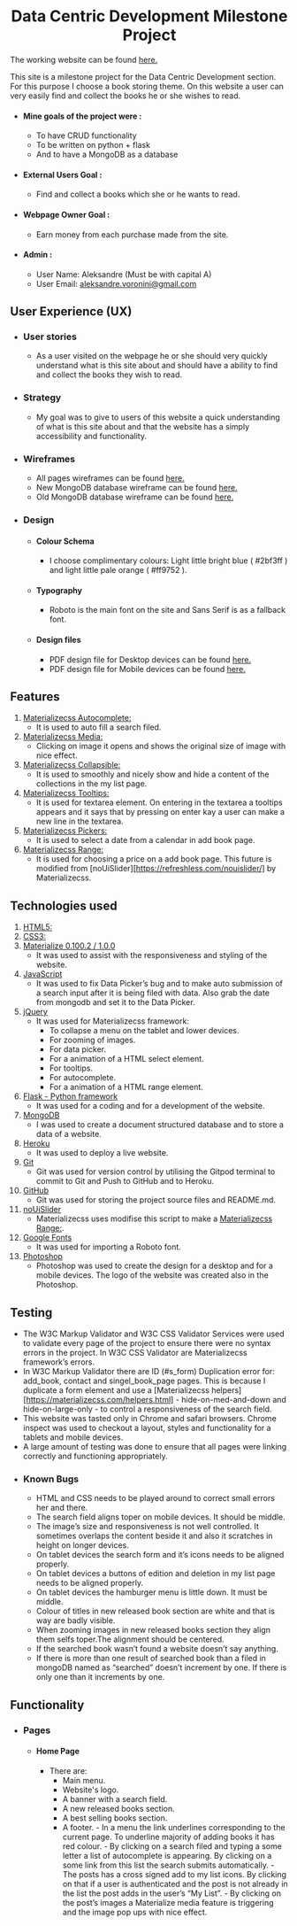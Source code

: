 <h1 align="center">Data Centric Development Milestone Project</h1>

The working website can be found [here.](https://dcdmp.herokuapp.com/)

 This site is a milestone project for the Data Centric Development section. For this purpose I choose a book storing theme.  On this website a user can very easily find and collect the books he or she wishes to read.

- #### Mine goals of the project were :

    - To have CRUD functionality
    - To be written on python + flask
    - And to have a MongoDB as a database


- #### External Users Goal :

    - Find and collect a books which she or he wants to read.


- #### Webpage Owner Goal :

    - Earn money from each purchase made from the site.


- #### Admin :

    - User Name: Aleksandre (Must be with capital A)
    - User Email: aleksandre.voronini@gmail.com


## User Experience (UX)

-   ### User stories

    - As a user visited on the webpage he or she should very quickly understand what is this site about and should have a ability to find and collect the books they wish to read.


-   ### Strategy

    - My goal was to give to users of this website a quick understanding of what is this site  about and that the website has a simply accessibility and functionality.


-   ### Wireframes

    - All pages wireframes can be found [here.](https://github.com/Aleksandre19/dcdmp-files/blob/master/pages_wireframe.pdf)
    - New MongoDB database wireframe can be found [here.](https://github.com/Aleksandre19/dcdmp-files/blob/master/new_mongoDB_wireframe.pdf/)
    - Old MongoDB database wireframe can be found [here.](https://github.com/Aleksandre19/dcdmp-files/blob/master/old_mongoDB_wireframe.pdf/)


-   ### Design

    - #### Colour Schema
        
        - I choose complimentary colours: Light little bright blue ( #2bf3ff ) and light little pale orange ( #ff9752 ).


     - #### Typography
        
        - Roboto is the main font on the site and Sans Serif is as a fallback font.


    - #### Design files
        
        - PDF design file for Desktop devices can be found [here.](https://github.com/Aleksandre19/dcdmp-files/blob/master/design_desktop_v.pdf/)
        - PDF design file for Mobile devices can be found [here.](https://github.com/Aleksandre19/dcdmp-files/blob/master/design_mobile_v.pdf/)     


## Features

1. [Materializecss Autocomplete:](https://materializecss.com/autocomplete.html/)
    - It is used to auto fill a search filed.
1. [Materializecss Media:](https://materializecss.com/media.html/)
    - Clicking on image it opens and shows the original size of image with nice effect.
1. [Materializecss Collapsible:](https://materializecss.com/collapsible.html/)
    - It is used to smoothly and nicely show and hide a content of the collections in the my list page.
1. [Materializecss Tooltips:](https://materializecss.com/tooltips.html/)
    -  It is used for textarea element. On entering in the textarea a tooltips appears and it says that by pressing on enter kay a user can make a new line in the textarea.
1. [Materializecss Pickers:](https://materializecss.com/pickers.html/)
    -  It is used to select a date from a calendar in add book page.
1. [Materializecss Range:](https://materializecss.com/range.html/)
    -  It is used for choosing a price on a add book page.  This future is modified from [noUiSlider][https://refreshless.com/nouislider/] by Materializecss.



## Technologies used

1. [HTML5:](https://en.wikipedia.org/wiki/HTML5/)
1. [CSS3:](https://en.wikipedia.org/wiki/CSS/)
1. [Materialize 0.100.2 / 1.0.0](https://materializecss.com/)
    -  It was used to assist with the responsiveness and styling of the website.
1. [JavaScript](https://www.javascript.com/)
    -  It was used to fix Data Picker’s bug and to make auto submission of a search input after it is being filed with data. Also grab the date from mongodb and set it to the Data Picker.
1. [jQuery](https://jquery.com/)
    -  It was used for Materializecss framework:
        - To collapse a menu on the tablet and lower devices. 
        - For zooming of images.
        - For data picker.
        - For a animation of a HTML select element.
        - For tooltips.
        - For autocomplete. 
        - For a animation of a HTML range element. 
1. [Flask - Python framework](https://flask.palletsprojects.com/en/1.1.x/)
    -  It was used for a coding and for a development of the website.
1. [MongoDB](https://www.mongodb.com/)
    -  I was used to create a document structured database and to store a data of a website.
1. [Heroku](https://www.heroku.com/)
    -  It was used to deploy a live website.
1. [Git](https://git-scm.com/)
    -  Git was used for version control by utilising the Gitpod terminal to commit to Git and Push to GitHub and to Heroku.
1. [GitHub](https://github.com/)
    -  Git was used for storing the project source files and README.md.
1. [noUiSlider](https://refreshless.com/nouislider/)
    -  Materializecss uses modifise this script to make a [Materializecss Range:](https://materializecss.com/range.html/).
1. [Google Fonts](https://fonts.google.com/)
    -  It was used for importing a Roboto font.
1. [Photoshop](https://www.adobe.com/se/products/photoshop.html?sdid=8JD95K3M&mv=search&ef_id=EAIaIQobChMIi9eOi8zN6wIVDSwYCh2qYgpbEAAYASAAEgJKtvD_BwE:G:s&s_kwcid=AL!3085!3!340839219577!b!!g!!%2Badobephotoshop!1469953337!58630352524&gclid=EAIaIQobChMIi9eOi8zN6wIVDSwYCh2qYgpbEAAYASAAEgJKtvD_BwE/)
    -  Photoshop was used to create the design for a desktop and for a mobile devices. The logo of the website was created also in the Photoshop.



## Testing
- The W3C Markup Validator and W3C CSS Validator Services were used to validate every page of the project to ensure there were no syntax errors in the project. In W3C CSS Validator are Materializecss framework’s errors.
- In W3C Markup Validator there are ID (#s_form) Duplication error for: add_book, contact and singel_book_page pages. This is because I duplicate a form element and use a [Materializecss helpers][https://materializecss.com/helpers.html] - hide-on-med-and-down and  hide-on-large-only - to control a responsiveness of the search field.  
- This website was tasted only in Chrome and safari browsers. Chrome inspect was used to checkout  a layout, styles and functionality for a tablets and mobile devices.
- A large amount of testing was done to ensure that all pages were linking correctly and functioning appropriately.
- ### Known Bugs
    - HTML and CSS needs to be played around to correct small errors her and there.
    - The search field aligns toper on mobile devices. It should be middle.
    - The image’s size and responsiveness is not well controlled. It sometimes overlaps the content beside it and also it scratches in height on longer devices. 
    - On tablet devices the search form and it’s icons needs to be aligned properly. 
    - On tablet devices a buttons of edition and deletion in my list page needs to be aligned properly.
    - On tablet devices the hamburger menu is little down. It must be middle.
    - Colour of titles	 in new released book section are white and that is way are badly visible.
    - When zooming images in new released books section they align them selfs toper.The alignment should be centered.
    - If the searched book wasn’t found a website doesn’t say anything.
    - If there is more than one result of searched book than a filed in mongoDB named as “searched” doesn’t increment by one. If there is only one than it increments by one.



## Functionality

  - ### Pages

       - #### Home Page

          - There are:
              - Main menu.
              - Website's logo.
              - A banner with a search field.
              - A new released books section.
              - A best selling books section.
              - A footer.
        - In a menu the link underlines	 corresponding to the current page. To underline majority of adding books it has red colour.
        - By clicking on a search filed and typing a some letter a list of autocomplete is appearing. By clicking on a some link from this list the search submits automatically.
        - The posts has a cross signed add to my list icons. By clicking on that if a user is authenticated and the post is not already in the list the post adds in the user’s “My List”.
        - By clicking on the post’s images a Materialize media feature is triggering  and the image pop ups with nice effect.









  